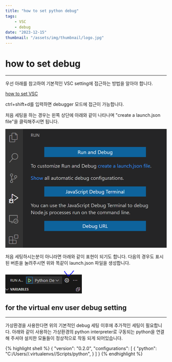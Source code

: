 ```yaml
---
title: "how to set python debug"
tags:
    - VSC
    - debug
date: "2023-12-15"
thumbnail: "/assets/img/thumbnail/logo.jpg"
---
```


# how to set debug
---
우선 아래를 참고하여 기본적인 VSC setting에 접근하는 방법을 알아야 합니다.

[how to set VSC](../setting/setting.html)

ctrl+shift+d를 입력하면 debugger 모드에 접근이 가능합니다.

처음 세팅을 하는 경우는 왼쪽 상단에 아래와 같이 나타나며 "create a launch.json file"을 클릭해주시면 됩니다.

![debug](/assets/img/vsc/python/debug.PNG)

처음 세팅하시는분이 아니라면 아래와 같이 표현이 되기도 합니다. 다음의 경우도 표시된 버튼을 눌려주시면 위와 똑같이 launch.json 파일을 생성합니다.

![debug](/assets/img/vsc/python/debug1.PNG)

## for the virtual env user debug setting
---
가상환경을 사용한다면 위의 기본적인 debug 세팅 이후에 추가적인 세팅이 필요합니다.
아래와 같이 사용하는 가상환경의 python interpreter로 구동되는 python을 연결해 주셔야 설치한 모듈들이 정상적으로 작동 되게 되어있습니다.

{% highlight shell %}
{
    "version": "0.2.0",
    "configurations": [
        {
            "python": "C:/Users/<user>/.virtualenvs/<venv>/Scripts/python",
        }
    ]
}
{% endhighlight %}

